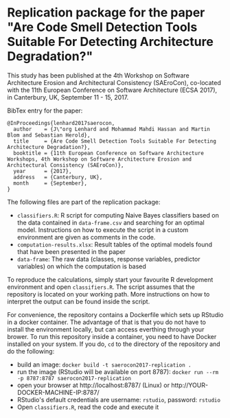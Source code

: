 # Replication package for the paper "Are Code Smell Detection Tools Suitable For Detecting Architecture Degradation?"

This study has been published at the 4th Workshop on Software Architecture Erosion and Architectural Consistency (SAEroCon), co-located with the 11th European Conference on Software Architecture (ECSA 2017), in Canterbury, UK, September 11 - 15, 2017.

BibTex entry for the paper:
```
@InProceedings{lenhard2017saerocon,
  author    = {J\"org Lenhard and Mohammad Mahdi Hassan and Martin Blom and Sebastian Herold},
  title     = {Are Code Smell Detection Tools Suitable For Detecting Architecture Degradation?},
  booktitle = {11th European Conference on Software Architecture Workshops, 4th Workshop on Software Architecture Erosion and Architectural Consistency (SAEroCon)},
  year      = {2017},
  address   = {Canterbury, UK},
  month     = {September},
}
```

The following files are part of the replication package:
 - `classifiers.R`: R script for computing Naive Bayes classifiers based on the data contained in `data-frame.csv` and searching for an optimal model. Instructions on how to execute the script in a custom environment are given as comments in the code.
 - `computation-results.xlsx`: Result tables of the optimal models found that have been presented in the paper
 - `data-frame`: The raw data (classes, response variables, predictor variables) on which the computation is based
 
To reproduce the calculations, simply start your favourite R development environment and open `classifiers.R`. The script assumes that the repository is located on your working path. More instructions on how to interpret the output can be found inside the script.

For convenience, the repository contains a Dockerfile which sets up RStudio in a docker container. The advantage of that is that you do not have to install the environment locally, but can access everthing through your brower. To run this repository inside a container, you need to have Docker installed on your system. If you do, `cd` to the directory of the repository and do the following:
 - build an image: `docker build -t saerocon2017-replication .`
 - run the image (RStudio will be available on port 8787): `docker run --rm -p 8787:8787 saerocon2017-replication`
 - open your browser at http://localhost:8787/ (Linux) or http://YOUR-DOCKER-MACHINE-IP:8787/
 - RStudio's default credentials are username: `rstudio`, password: `rstudio`
 - Open `classifiers.R`, read the code and execute it

